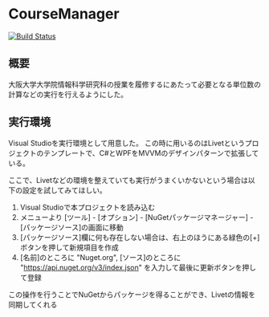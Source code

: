 # CourseManager

[![Build Status](https://travis-ci.org/raedion/CourseManager.svg?branch=master)](https://travis-ci.org/raedion/CourseManager)

## 概要
大阪大学大学院情報科学研究科の授業を履修するにあたって必要となる単位数の計算などの実行を行えるようにした。

## 実行環境
Visual Studioを実行環境として用意した。
この時に用いるのはLivetというプロジェクトのテンプレートで、C#とWPFをMVVMのデザインパターンで拡張している。

ここで、Livetなどの環境を整えていても実行がうまくいかないという場合は以下の設定を試してみてほしい。

1. Visual Studioで本プロジェクトを読み込む
2. メニューより [ツール] - [オプション] - [NuGetパッケージマネージャー] - [パッケージソース]の画面に移動
3. [パッケージソース]欄に何も存在しない場合は、右上のほうにある緑色の[+]ボタンを押して新規項目を作成
4. [名前]のところに "Nuget.org", [ソース]のところに "https://api.nuget.org/v3/index.json" を入力して最後に更新ボタンを押して登録

この操作を行うことでNuGetからパッケージを得ることができ、Livetの情報を同期してくれる

